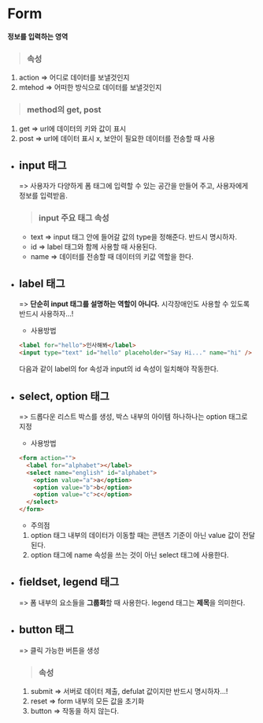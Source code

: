 # Form

**정보를 입력하는 영역**

> ### 속성

1. action => 어디로 데이터를 보낼것인지
2. mtehod => 어떠한 방식으로 데이터를 보낼것인지

> ### method의 get, post

1. get => url에 데이터의 키와 값이 표시
2. post => url에 데이터 표시 x, 보안이 필요한 데이터를 전송할 때 사용

- ## input 태그

  => 사용자가 다양하게 폼 태그에 입력할 수 있는 공간을 만들어 주고, 사용자에게 정보를 입력받음.

  > ### input 주요 태그 속성

  - text => input 태그 안에 들어갈 값의 type을 정해준다. 반드시 명시하자.
  - id => label 태그와 함께 사용할 때 사용된다.
  - name => 데이터를 전송할 때 데이터의 키값 역할을 한다.

- ## label 태그

  => **단순히 input 태그를 설명하는 역할이 아니다.** 시각장애인도 사용할 수 있도록 반드시 사용하자...!

  - 사용방법

  ```html
  <label for="hello">인사해봐</label>
  <input type="text" id="hello" placeholder="Say Hi..." name="hi" />
  ```

  다음과 같이 label의 for 속성과 input의 id 속성이 일치해야 작동한다.

- ## select, option 태그

  => 드롭다운 리스트 박스를 생성, 박스 내부의 아이템 하나하나는 option 태그로 지정

  - 사용방법

  ```html
  <form action="">
    <label for="alphabet"></label>
    <select name="english" id="alphabet">
      <option value="a">a</option>
      <option value="b">b</option>
      <option value="c">c</option>
    </select>
  </form>
  ```

  - 주의점

  1. option 태그 내부의 데이터가 이동할 때는 콘텐츠 기준이 아닌 value 값이 전달된다.
  2. option 태그에 name 속성을 쓰는 것이 아닌 select 태그에 사용한다.

- ## fieldset, legend 태그

  => 폼 내부의 요소들을 **그룹화**할 때 사용한다. legend 태그는 **제목**을 의미한다.

- ## button 태그
  => 클릭 가능한 버튼을 생성
  > ### 속성
  1. submit => 서버로 데이터 제출, defulat 값이지만 반드시 명시하자...!
  2. reset => form 내부의 모든 값을 초기화
  3. button => 작동을 하지 않는다.
